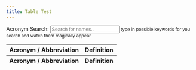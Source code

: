 ```yaml
---
title: Table Test
---
```


<div class="form-group col-sm-3">
    <label>Acronym Search:</label>
    <input type="text" id="myInput" onkeyup="myFunction()" placeholder="Search for names..">
    <small>type in possible keywords for you search and watch them magically appear</small>
</div>
<table id="example" class="display" cellspacing="0" width="100%">
    <thead>
        <tr>
            <th>Acronym / Abbreviation</th>
            <th>Definition</th>
        </tr>
    </thead>
    <tfoot>
        <tr>
            <th>Acronym / Abbreviation</th>
            <th>Definition</th>
        </tr>
    </tfoot>
</table>
